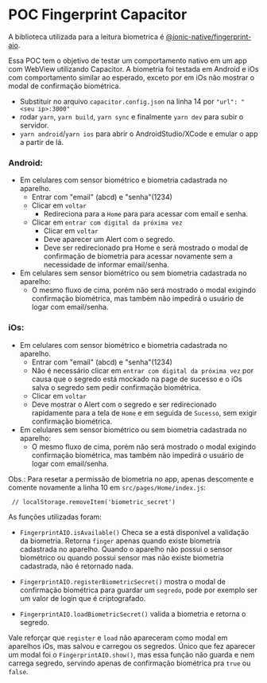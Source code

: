 # POC Fingerprint Capacitor

A biblioteca utilizada para a leitura biometrica é [@ionic-native/fingerprint-aio](https://ionicframework.com/docs/native/fingerprint-aio).

Essa POC tem o objetivo de testar um comportamento nativo em um app com WebView utilizando Capacitor.
A biometria foi testada em Android e iOs com comportamento similar ao esperado, exceto por em iOs não mostrar o modal de confirmação biométrica.

- Substituir no arquivo `capacitor.config.json` na linha 14 por
`"url": "<seu ip>:3000"`
- rodar `yarn`, `yarn build`, `yarn sync` e finalmente `yarn dev` para subir o servidor.
- `yarn android`/`yarn ios` para abrir o AndroidStudio/XCode e emular o app a partir de lá.

### Android:
- Em celulares com sensor biométrico e biometria cadastrada no aparelho.
  - Entrar com "email" (abcd) e "senha"(1234)
  - Clicar em `voltar`
    - Redireciona para a `Home` para para acessar com email e senha.
  - Clicar em `entrar com digital da próxima vez`
    - Clicar em `voltar`
    - Deve aparecer um Alert com o segredo.
    - Deve ser redirecionado pra Home e será mostrado o modal de confirmação de biometria para acessar novamente sem a necessidade de informar email/senha.
- Em celulares sem sensor biométrico ou sem biometria cadastrada no aparelho:
  - O mesmo fluxo de cima, porém não será mostrado o modal exigindo confirmação biométrica, mas também não impedirá o usuário de logar com email/senha.

### iOs:
- Em celulares com sensor biométrico e biometria cadastrada no aparelho.
  - Entrar com "email" (abcd) e "senha"(1234)
  - Não é necessário clicar em `entrar com digital da próxima vez` por causa que o segredo está mockado na page de sucesso e o iOs salva o segredo sem pedir confirmação biométrica.
  - Clicar em `voltar`
  - Deve mostrar o Alert com o segredo e ser redirecionado rapidamente para a tela de `Home` e em seguida de `Sucesso`, sem exigir confirmação biométrica.
- Em celulares sem sensor biométrico ou sem biometria cadastrada no aparelho:
  - O mesmo fluxo de cima, porém não será mostrado o modal exigindo confirmação biométrica, mas também não impedirá o usuário de logar com email/senha.

Obs.: Para resetar a permissão de biometria no app, apenas descomente e comente novamente a linha 10 em `src/pages/Home/index.js`:

` // localStorage.removeItem('biometric_secret')`

As funções utilizadas foram:

- `FingerprintAIO.isAvailable()`
  Checa se a está disponível a validação da biometria. Retorna `finger` apenas quando existe biometria cadastrada no aparelho.
  Quando o aparelho não possui o sensor biométrico ou quando possui sensor mas não existe biometria cadastrada, não é retornado nada.

- `FingerprintAIO.registerBiometricSecret()`
  mostra o modal de confirmação biométrica para guardar um `segredo`, pode por exemplo ser um valor de login que é criptografado.

- `FingerprintAIO.loadBiometricSecret()`
  valida a biometria e retorna o segredo.

Vale reforçar que `register` e `load` não apareceram como modal em aparelhos iOs, mas salvou e carregou os segredos. Único que fez aparecer um modal foi o `FingerprintAIO.show()`, mas essa função não guarda e nem carrega segredo, servindo apenas de confirmação biométrica pra `true` ou `false`.
